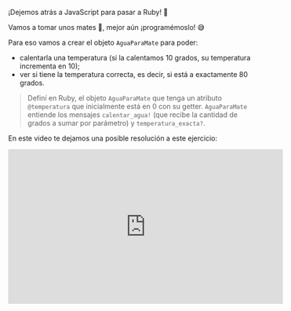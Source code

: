 ¡Dejemos atrás a JavaScript para pasar a Ruby! :tada:

Vamos a tomar unos mates :mate:, mejor aún ¡programémoslo! :sweat_smile:

Para eso vamos a crear el objeto `AguaParaMate` para poder:

* calentarla una temperatura (si la calentamos 10 grados, su temperatura incrementa en 10);
* ver si tiene la temperatura correcta, es decir, si está a exactamente 80 grados.

> Definí en Ruby, el objeto `AguaParaMate` que tenga un atributo `@temperatura` que inicialmente está en 0 con su getter. `AguaParaMate` entiende los mensajes `calentar_agua!` (que recibe la cantidad de grados a sumar por parámetro) y `temperatura_exacta?`.

En este video te dejamos una posible resolución a este ejercicio:

<iframe width="560" height="315" src="https://www.youtube.com/embed/ATCBLqmv21Y" title="YouTube video player" frameborder="0" allow="accelerometer; autoplay; clipboard-write; encrypted-media; gyroscope; picture-in-picture" allowfullscreen></iframe>